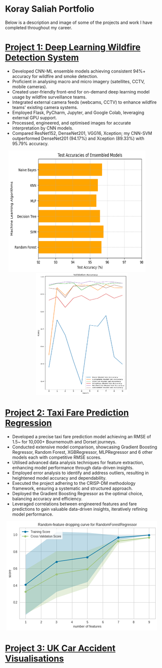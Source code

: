 # Koray Saliah Portfolio

Below is a description and image of some of the projects and work I have completed throughout my career.

# [Project 1: Deep Learning Wildfire Detection System](https://github.com/KoraySali/Dissertation_Archive/blob/main/README.md)
* Developed CNN-ML ensemble models achieving consistent 94%+ accuracy for wildfire and smoke detection.
* Proficient in analysing macro and micro imagery (satellites, CCTV, mobile cameras).
* Created user-friendly front-end for on-demand deep learning model usage by wildfire surveillance teams.
* Integrated external camera feeds (webcams, CCTV) to enhance wildfire teams' existing camera systems.
* Employed Flask, PyCharm, Jupyter, and Google Colab, leveraging external GPU support.
* Processed, engineered, and optimised images for accurate interpretation by CNN models.
* Compared ResNet152, DenseNet201, VGG16, Xception; my CNN-SVM outperformed DenseNet201 (94.17%) and Xception (89.33%) with 95.79% accuracy.

<p align="center">
  <img alt="Light" src="https://github.com/KoraySali/Koray-Portfolio/blob/main/ML%20Ensembled%20Test%20Accuracies.png?raw=true" width="450" height="400">
&nbsp; &nbsp; &nbsp; &nbsp;
  <img alt="Dark" src="https://github.com/KoraySali/Dissertation_Archive/blob/main/Validation%20Accuracy.png?raw=true" width="300" height="400">
</p>

# [Project 2: Taxi Fare Prediction Regression](https://github.com/KoraySali/Taxi-Fare-Prediction/blob/main/README.md)
* Developed a precise taxi fare prediction model achieving an RMSE of 1.5~ for 10,000+ Bournemouth and Dorset journeys.
* Conducted extensive model comparison, showcasing Gradient Boosting Regressor, Random Forest, XGBRegressor, MLPRegressor and 6 other models each with competitive RMSE scores.
* Utilised advanced data analysis techniques for feature extraction, enhancing model performance through data-driven insights.
* Employed error analysis to identify and address outliers, resulting in heightened model accuracy and dependability.
* Executed the project adhering to the CRISP-DM methodology framework, ensuring a systematic and structured approach.
* Deployed the Gradient Boosting Regressor as the optimal choice, balancing accuracy and efficiency.
* Leveraged correlations between engineered features and fare predictions to gain valuable data-driven insights, iteratively refining model performance.

<p align="center">
  <img alt="Light" src="https://github.com/KoraySali/Taxi-Fare-Prediction/blob/main/Feature%20dropping%20curve%20for%20RandomForestRegressor.png?raw=true" width="495" height="359">
</p>

# [Project 3: UK Car Accident Visualisations](https://github.com/KoraySali/Car-Accident-Visualisations/blob/master/README.md)
